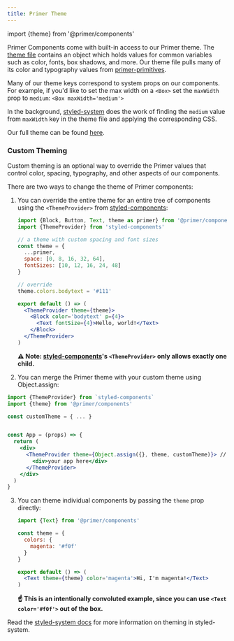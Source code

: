 ```yaml
---
title: Primer Theme
---
```


import {theme} from '@primer/components'

Primer Components come with built-in access to our Primer theme. The [theme file](https://github.com/primer/components/blob/master/src/theme.js) contains an object which holds values
for common variables such as color, fonts, box shadows, and more. Our theme file pulls many of its color and typography values from [primer-primitives](https://github.com/primer/primer-primitives).

Many of our theme keys correspond to system props on our components. For example, if you'd like to set the max width on a `<Box>` set the `maxWidth` prop to `medium`:
`<Box maxWidth='medium'>`

In the background, [styled-system](https://github.com/jxnblk/styled-system) does the work of finding the `medium` value from `maxWidth` key in the theme file and applying the corresponding CSS.

Our full theme can be found [here](https://github.com/primer/components/blob/master/src/theme.js).


### Custom Theming
Custom theming is an optional way to override the Primer values that control color, spacing, typography, and other aspects of our components.

There are two ways to change the theme of Primer components:

1. You can override the entire theme for an entire tree of components using the `<ThemeProvider>` from [styled-components]:

    ```jsx
    import {Block, Button, Text, theme as primer} from '@primer/components'
    import {ThemeProvider} from 'styled-components'

    // a theme with custom spacing and font sizes
    const theme = {
      ...primer,
      space: [0, 8, 16, 32, 64],
      fontSizes: [10, 12, 16, 24, 48]
    }

    // override
    theme.colors.bodytext = '#111'

    export default () => (
      <ThemeProvider theme={theme}>
        <Block color='bodytext' p={4}>
          <Text fontSize={4}>Hello, world!</Text>
        </Block>
      </ThemeProvider>
    )
    ```

    **⚠️ Note: [styled-components]'s `<ThemeProvider>` only allows exactly one child.**
2. You can merge the Primer theme with your custom theme using Object.assign:

```jsx
import {ThemeProvider} from `styled-components`
import {theme} from '@primer/components'

const customTheme = { ... }


const App = (props) => {
  return (
    <div>
      <ThemeProvider theme={Object.assign({}, theme, customTheme)}> // matching keys in customTheme will override keys in the Primer theme
        <div>your app here</div>
      </ThemeProvider>
    </div>
  )
}
```

3. You can theme individual components by passing the `theme` prop directly:

    ```jsx
    import {Text} from '@primer/components'

    const theme = {
      colors: {
        magenta: '#f0f'
      }
    }

    export default () => (
      <Text theme={theme} color='magenta'>Hi, I'm magenta!</Text>
    )
    ```

    **☝️ This is an intentionally convoluted example, since you can use `<Text color='#f0f'>` out of the box.**


Read the [styled-system docs](https://styled-system.com/#theming) for more information on theming in styled-system.

[styled-components]: https://styled-components.com/
